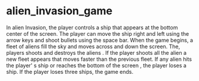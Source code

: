 # alien_invasion_game
 In alien Invasion, the player controls a ship that appears at the bottom center of the screen. The player can move the ship right and left using the arrow keys and shoot bullets using the space bar. When the game begins, a fleet of aliens fill the sky and moves across and down the screen. The, players shoots and destroys the aliens . If the player shoots all the alien a new fleet appears that moves faster than the previous fleet. If any alien hits the player' s ship or reaches the bottom of the screen , the player loses a ship. If the player loses three ships, the game ends.
